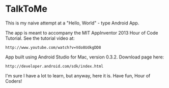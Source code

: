 TalkToMe
========

This is my naive attempt at a "Hello, World" - type Android App.

The app is meant to accompany the MIT AppInventor 2013 Hour of Code Tutorial.  See the
tutorial video at:

    http://www.youtube.com/watch?v=Vdo8UdkgDD8

App built using Android Studio for Mac, version 0.3.2.  Download page here:

    http://developer.android.com/sdk/index.html

I'm sure I have a lot to learn, but anyway, here it is.  Have fun, Hour of Coders!
